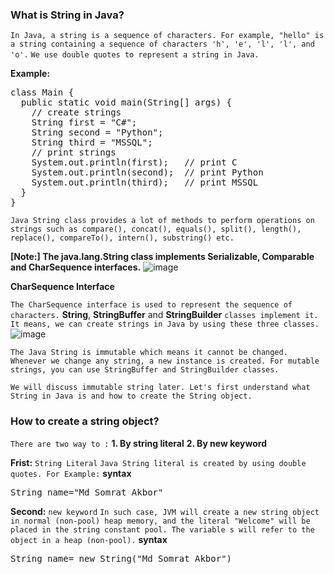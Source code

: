 ### What is String in Java?
`In Java, a string is a sequence of characters. For example, "hello" is a string containing a sequence of characters 'h', 'e', 'l', 'l', and 'o'.`
`We use double quotes to represent a string in Java.`

**Example:**

<pre>
class Main {
  public static void main(String[] args) {
    // create strings
    String first = "C#";
    String second = "Python";
    String third = "MSSQL";
    // print strings
    System.out.println(first);   // print C
    System.out.println(second);  // print Python
    System.out.println(third);   // print MSSQL
  }
}
</pre>

`Java String class provides a lot of methods to perform operations on strings such as compare(), concat(), equals(), split(), length(), replace(), compareTo(), intern(), substring() etc.`


**[Note:] The java.lang.String class implements Serializable, Comparable and CharSequence interfaces.**
![image](https://user-images.githubusercontent.com/53125546/155873785-02b42914-cc63-410e-bcb8-512cc66d89f6.png)

**CharSequence Interface**

`The CharSequence interface is used to represent the sequence of characters.` **String**, **StringBuffer** and **StringBuilder** `classes implement it. It means, we can create strings in Java by using these three classes.`
![image](https://user-images.githubusercontent.com/53125546/155873785-02b42914-cc63-410e-bcb8-512cc66d89f6.png)

`The Java String is immutable which means it cannot be changed. Whenever we change any string, a new instance is created. For mutable strings, you can use StringBuffer and StringBuilder classes.`

`We will discuss immutable string later. Let's first understand what String in Java is and how to create the String object.`

### How to create a string object?
`There are two way to :`
**1. By string literal**
**2. By new keyword**

**Frist:** `String Literal`
`Java String literal is created by using double quotes. For Example:`
**syntax**
<pre>
String name="Md Somrat Akbor"
</pre>

**Second:** `new keyword`
`In such case, JVM will create a new string object in normal (non-pool) heap memory, and the literal "Welcome" will be placed in the string constant pool. The variable s will refer to the object in a heap (non-pool).`
**syntax**
<pre>
String name= new String("Md Somrat Akbor")
</pre>



